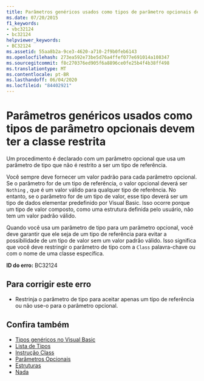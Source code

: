 ```yaml
---
title: Parâmetros genéricos usados como tipos de parâmetro opcionais devem ter a classe restrita
ms.date: 07/20/2015
f1_keywords:
- vbc32124
- bc32124
helpviewer_keywords:
- BC32124
ms.assetid: 55aa8b2a-9ce3-4620-a710-2f9b0feb6143
ms.openlocfilehash: 273ea592e73be5d76a4ffef077e691014a108347
ms.sourcegitcommit: f8c270376ed905f6a8896ce0fe25b4f4b38ff498
ms.translationtype: MT
ms.contentlocale: pt-BR
ms.lasthandoff: 06/04/2020
ms.locfileid: "84402921"
---
```

# <a name="generic-parameters-used-as-optional-parameter-types-must-be-class-constrained"></a>Parâmetros genéricos usados como tipos de parâmetro opcionais devem ter a classe restrita
Um procedimento é declarado com um parâmetro opcional que usa um parâmetro de tipo que não é restrito a ser um tipo de referência.  
  
 Você sempre deve fornecer um valor padrão para cada parâmetro opcional. Se o parâmetro for de um tipo de referência, o valor opcional deverá ser `Nothing` , que é um valor válido para qualquer tipo de referência. No entanto, se o parâmetro for de um tipo de valor, esse tipo deverá ser um tipo de dados elementar predefinido por Visual Basic. Isso ocorre porque um tipo de valor composto, como uma estrutura definida pelo usuário, não tem um valor padrão válido.  
  
 Quando você usa um parâmetro de tipo para um parâmetro opcional, você deve garantir que ele seja de um tipo de referência para evitar a possibilidade de um tipo de valor sem um valor padrão válido. Isso significa que você deve restringir o parâmetro de tipo com a `Class` palavra-chave ou com o nome de uma classe específica.  
  
 **ID do erro:** BC32124  
  
## <a name="to-correct-this-error"></a>Para corrigir este erro  
  
- Restrinja o parâmetro de tipo para aceitar apenas um tipo de referência ou não use-o para o parâmetro opcional.  
  
## <a name="see-also"></a>Confira também

- [Tipos genéricos no Visual Basic](../../programming-guide/language-features/data-types/generic-types.md)
- [Lista de Tipos](../statements/type-list.md)
- [Instrução Class](../statements/class-statement.md)
- [Parâmetros Opcionais](../../programming-guide/language-features/procedures/optional-parameters.md)
- [Estruturas](../../programming-guide/language-features/data-types/structures.md)
- [Nada](../nothing.md)

